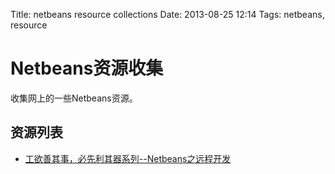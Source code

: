 Title: netbeans resource collections
Date: 2013-08-25 12:14
Tags: netbeans, resource

# Netbeans资源收集

收集网上的一些Netbeans资源。

## 资源列表

*  [工欲善其事，必先利其器系列--Netbeans之远程开发](http://www.cnblogs.com/zuoca/archive/2012/07/09/Remote_Development_With_Netbeans_origin.html)

